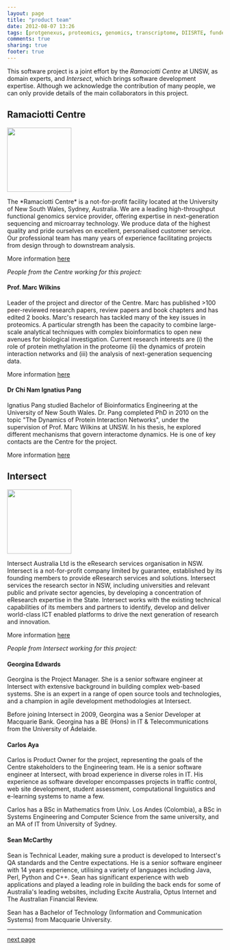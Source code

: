 ```yaml
---
layout: page
title: "product team"
date: 2012-08-07 13:26
tags: [protgenexus, proteomics, genomics, transcriptome, DIISRTE, fundedByAustralianNationalDataService, andsApps, ap11, andsProjectTeam, andsSkills]
comments: true
sharing: true
footer: true
---
```


This software project is a joint effort by the *Ramaciotti Centre* at UNSW, as domain experts, and *Intersect*,
which brings software development expertise. Although we acknowledge the contribution of many people, we can only
provide details of the main collaborators in this project.

## Ramaciotti Centre

<div class="container-fluid">
  <div class="row-fluid">
    <div class="span2">
      <img width="150" src="http://www.ramaciotti.unsw.edu.au/images/logo/logo_ramaciotti.gif">
    </div>
    <div class="span10">
      <p>The *Ramaciotti Centre* is a not-for-profit facility located at the University of New South Wales, Sydney, Australia. 
We are a leading high-throughput functional genomics service provider, offering expertise in next-generation 
sequencing and microarray technology. We produce data of the highest quality and pride ourselves on excellent,
personalised customer service. Our professional team has many years of experience facilitating projects from design
through to downstream analysis.
</p>
      <p>More information <a href="http://www.ramaciotti.unsw.edu.au/">here</a></p>
    </div>
  </div>
</div>

*People from the Centre working for this project:*

#### Prof. Marc Wilkins

Leader of the project and director of the Centre. Marc has published &gt;100 peer-reviewed research papers,
review papers and book chapters and has edited 2 books.  Marc's research has tackled many of the key issues
in proteomics. A particular strength has been the capacity to combine large-scale analytical techniques with
complex bioinformatics to open new avenues for biological investigation. Current research interests are (i)
the role of protein methylation in the proteome (ii) the dynamics of protein interaction networks and (iii)
the analysis of next-generation sequencing data.

More information <a href="http://www.babs.unsw.edu.au/staff_academic/professor-marc-wilkins">here</a>

#### Dr Chi Nam Ignatius Pang

Ignatius Pang studied Bachelor of Bioinformatics Engineering at the University of New South Wales. Dr. Pang 
completed PhD in 2010 on the topic "The Dynamics of Protein Interaction Networks", under the supervision of Prof. 
Marc Wilkins at UNSW. In his thesis, he explored different mechanisms that govern interactome dynamics.
He is one of key contacts are the Centre for the project.

More information <a href="http://research.unsw.edu.au/people/dr-chi-nam-ignatius-pang">here</a>

## Intersect

<div class="container-fluid">
  <div class="row-fluid">
    <div class="span2">
      <img width="150" src="http://www.intersect.org.au/images/img_logo.gif">
    </div>
    <div class="span10">
      <p>Intersect Australia Ltd is the eResearch services organisation in NSW. Intersect is a not-for-profit company limited by guarantee,
established by its founding members to provide eResearch services and solutions. Intersect services the research sector in NSW,
including universities and relevant public and private sector agencies, by developing
a concentration of eResearch expertise in the State. Intersect works with the existing technical capabilities of its members and partners
to identify, develop and deliver world-class ICT enabled platforms to drive the next generation of research and innovation. 
</p>
      <p>More information <a href="http://www.intersect.org.au/">here</a></p>
    </div>
  </div>
</div>

*People from Intersect working for this project:*

#### Georgina Edwards

Georgina is the Project Manager. She is a senior software engineer at Intersect with extensive background in building
 complex web-based systems. She is an expert in a range of open source tools and technologies, and a champion in agile development methodologies at Intersect.

Before joining Intersect in 2009, Georgina was a Senior Developer at Macquarie Bank. Georgina has a BE (Hons) in IT & Telecommunications from the University of Adelaide.

#### Carlos Aya

Carlos is Product Owner for the project, representing the goals of the Centre stakeholders to the Engineering team. He is a 
senior software engineer at Intersect, with broad experience in diverse roles in IT. His experience as software developer encompasses projects
in traffic control, web site development, student assessment, computational linguistics and e-learning systems to name a few.

Carlos has a BSc in Mathematics from Univ. Los Andes (Colombia), a BSc in Systems Engineering and Computer Science from the same university, and an MA of IT from University of Sydney.

#### Sean McCarthy

Sean is Technical Leader, making sure a product is developed to Intersect's QA standards and the Centre expectations. He is a senior software engineer with 14 years experience, utilising a variety of languages including Java, Perl, Python and C++. Sean has significant experience with web applications and played a leading role in building the back ends for some of Australia's leading websites, including Excite Australia, Optus Internet and The Australian Financial Review.

Sean has a Bachelor of Technology (Information and Communication Systems) from Macquarie University.

<hr/>

[next page](/why/)

